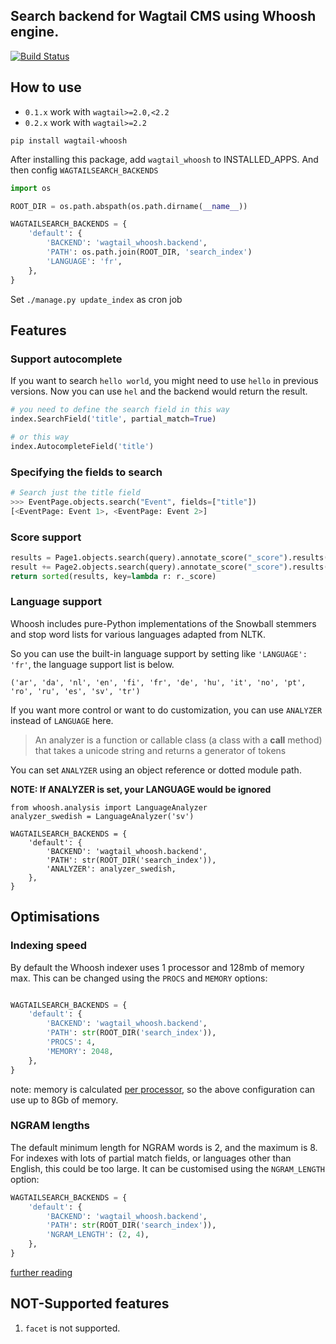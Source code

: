 ## Search backend for Wagtail CMS using Whoosh engine.

[![Build Status](https://travis-ci.org/wagtail/wagtail-whoosh.svg?branch=master)](https://travis-ci.org/wagtail/wagtail-whoosh)

## How to use

* `0.1.x` work with `wagtail>=2.0,<2.2`
* `0.2.x` work with `wagtail>=2.2`

`pip install wagtail-whoosh`

After installing this package, add `wagtail_whoosh` to INSTALLED_APPS. And then config `WAGTAILSEARCH_BACKENDS`

```python
import os

ROOT_DIR = os.path.abspath(os.path.dirname(__name__))

WAGTAILSEARCH_BACKENDS = {
    'default': {
        'BACKEND': 'wagtail_whoosh.backend',
        'PATH': os.path.join(ROOT_DIR, 'search_index')
        'LANGUAGE': 'fr',
    },
}
```

Set `./manage.py update_index` as cron job

## Features

### Support autocomplete

If you want to search `hello world`, you might need to use `hello` in previous versions. Now you can use `hel` and the backend would return the result.

```python
# you need to define the search field in this way
index.SearchField('title', partial_match=True)

# or this way
index.AutocompleteField('title')
```

### Specifying the fields to search

```python
# Search just the title field
>>> EventPage.objects.search("Event", fields=["title"])
[<EventPage: Event 1>, <EventPage: Event 2>]
```

### Score support

```python
results = Page1.objects.search(query).annotate_score("_score").results()
result += Page2.objects.search(query).annotate_score("_score").results()
return sorted(results, key=lambda r: r._score)
```

### Language support

Whoosh includes pure-Python implementations of the Snowball stemmers and stop word lists for various languages adapted from NLTK.

So you can use the built-in language support by setting like `'LANGUAGE': 'fr'`, the language support list is below.

`('ar', 'da', 'nl', 'en', 'fi', 'fr', 'de', 'hu', 'it', 'no', 'pt', 'ro', 'ru', 'es', 'sv', 'tr')`

If you want more control or want to do customization, you can use `ANALYZER` instead of `LANGUAGE` here.

> An analyzer is a function or callable class (a class with a __call__ method) that takes a unicode string and returns a generator of tokens

You can set `ANALYZER` using an object reference or dotted module path.

**NOTE: If ANALYZER is set, your LANGUAGE would be ignored**

```
from whoosh.analysis import LanguageAnalyzer
analyzer_swedish = LanguageAnalyzer('sv')

WAGTAILSEARCH_BACKENDS = {
    'default': {
        'BACKEND': 'wagtail_whoosh.backend',
        'PATH': str(ROOT_DIR('search_index')),
        'ANALYZER': analyzer_swedish,
    },
}
```

## Optimisations

### Indexing speed

By default the Whoosh indexer uses 1 processor and 128mb of memory max. This can be changed using the `PROCS` and `MEMORY` options:

```python

WAGTAILSEARCH_BACKENDS = {
    'default': {
        'BACKEND': 'wagtail_whoosh.backend',
        'PATH': str(ROOT_DIR('search_index')),
        'PROCS': 4,
        'MEMORY': 2048,
    },
}
```

note: memory is calculated [per processor](https://whoosh.readthedocs.io/en/latest/batch.html#the-procs-parameter), so the above configuration can use up to 8Gb of memory.

### NGRAM lengths

The default minimum length for NGRAM words is 2, and the maximum is 8. For indexes with lots of partial match fields, or languages other than English, this could be too large. It can be customised using the `NGRAM_LENGTH` option:

```python
WAGTAILSEARCH_BACKENDS = {
    'default': {
        'BACKEND': 'wagtail_whoosh.backend',
        'PATH': str(ROOT_DIR('search_index')),
        'NGRAM_LENGTH': (2, 4),
    },
}
```
[further reading](https://whoosh.readthedocs.io/en/latest/ngrams.html#indexing-and-searching-n-grams)


## NOT-Supported features

1. `facet` is not supported.
